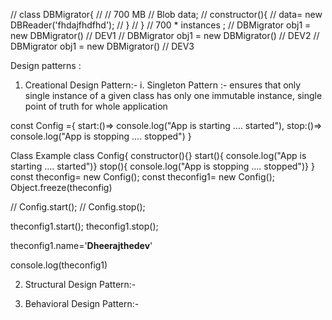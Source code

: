 // class DBMigrator{
//     // 700 MB
//     Blob data;
//     constructor(){
//         data= new DBReader('fhdajfhdfhd');
//     }
// }
// 700 * instances ;
// DBMigrator obj1 = new DBMigrator() // DEV1
// DBMigrator obj1 = new DBMigrator() // DEV2
// DBMigrator obj1 = new DBMigrator() // DEV3

Design patterns : 

1. Creational Design Pattern:-
    i.  Singleton Pattern :- ensures that only single instance of a given class has only one immutable instance, single point of truth for whole application  

    
const Config ={
    start:()=> console.log("App is starting .... started"),
    stop:()=> console.log("App is stopping .... stopped")
}

Class Example
 class Config{
    constructor(){}
    start(){ console.log("App is starting .... started")}
    stop(){ console.log("App is stopping .... stopped")}
}
const theconfig= new Config();
const theconfig1= new Config();
Object.freeze(theconfig)

// Config.start();
// Config.stop();

theconfig1.start();
theconfig1.stop();


theconfig1.name='__Dheerajthedev__'

console.log(theconfig1)



2. Structural Design Pattern:-

3. Behavioral Design Pattern:-